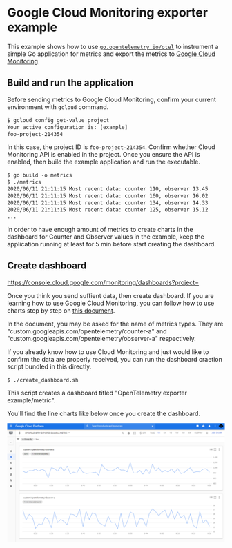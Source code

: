 # Google Cloud Monitoring exporter example

This example shows how to use [`go.opentelemetry.io/otel`](https://pkg.go.dev/go.opentelemetry.io/otel/) to instrument a simple Go application for metrics and export the metrics to [Google Cloud Monitoring](https://cloud.google.com/monitoring/)

## Build and run the application

Before sending metrics to Google Cloud Monitoring, confirm your current environment with `gcloud` command.

```
$ gcloud config get-value project
Your active configuration is: [example]
foo-project-214354
```

In this case, the project ID is `foo-project-214354`. Confirm whether Cloud Monitoring API is enabled in the project. Once you ensure the API is enabled, then build the example application and run the executable.

```
$ go build -o metrics
$ ./metrics
2020/06/11 21:11:15 Most recent data: counter 110, observer 13.45
2020/06/11 21:11:15 Most recent data: counter 160, observer 16.02
2020/06/11 21:11:15 Most recent data: counter 134, observer 14.33
2020/06/11 21:11:15 Most recent data: counter 125, observer 15.12
...
```

In order to have enough amount of metrics to create charts in the dashboard for Counter and Observer values in the example, keep the application running at least for 5 min before start creating the dashboard.

## Create dashboard

https://console.cloud.google.com/monitoring/dashboards?project=<your-project-id>

Once you think you send suffient data, then create dashboard. If you are learning how to use Google Cloud Monitoring, you can follow how to use charts step by step on [this document](https://cloud.google.com/monitoring/charts).

In the document, you may be asked for the name of metrics types. They are "custom.googleapis.com/opentelemetry/counter-a" and "custom.googleapis.com/opentelemetry/observer-a" respectively.

If you already know how to use Cloud Monitoring and just would like to confirm the data are properly received, you can run the dashboard craetion script bundled in this directly.

```
$ ./create_dashboard.sh
```

This script creates a dashboard titled "OpenTelemetry exporter example/metric".

You'll find the line charts like below once you create the dashboard.

<img width="1200" alt="2 charts in dashboard" src="images/charts.png?raw=true"/>
